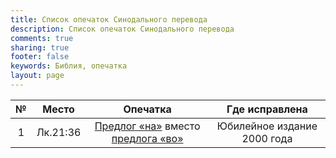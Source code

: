 ```yaml
---
title: Список опечаток Синодального перевода
description: Список опечаток Синодального перевода
comments: true
sharing: true
footer: false
keywords: Библия, опечатка
layout: page
---
```


| №  |      Место    |            Опечатка                                             |        Где исправлена        |
|:--:|:-------------:|:---------------------------------------------------------------:|:----------------------------:|
| 1  | Лк.21:36      |  [Предлог «на»][2] вместо [предлога «во»][3]                   | Юбилейное издание 2000 года  |




[2]: https://bibleonline.ru/bible/rst66/luk-21/
[3]: https://bibleonline.ru/bible/rst-jbl/luk-21/
